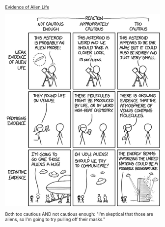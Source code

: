[Evidence of Alien Life](https://xkcd.com/2359)

![Evidence of Alien Life](./random_comic.png)

Both too cautious AND not cautious enough: "I'm skeptical that those are aliens, so I'm going to try pulling off their masks."

